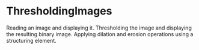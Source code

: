 # ThresholdingImages
Reading an image and displaying it. Thresholding the image and displaying the resulting binary image. Applying dilation and erosion operations using a structuring element.
